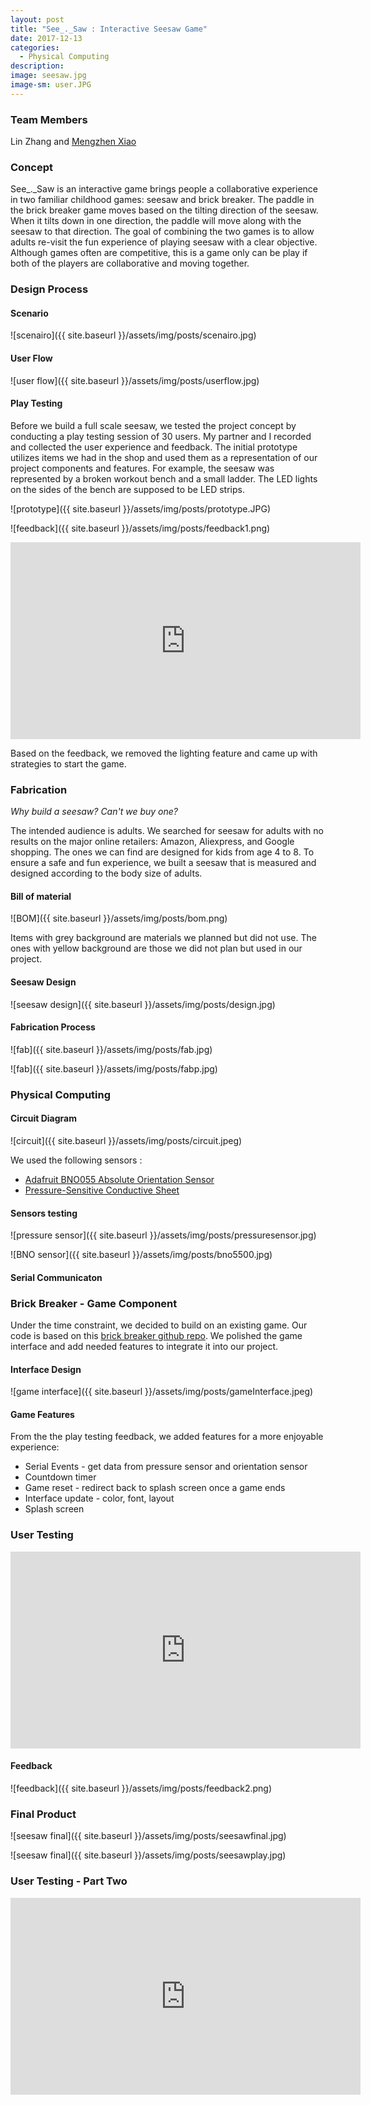 ```yaml
---
layout: post
title: "See_._Saw : Interactive Seesaw Game"
date: 2017-12-13
categories:
  - Physical Computing
description:
image: seesaw.jpg
image-sm: user.JPG
---
```

### Team Members

Lin Zhang and <a href="https://www.mengzhenxiao.com" target="_blank">Mengzhen Xiao</a>


### Concept

See_._Saw is an interactive game brings people a collaborative experience in two familiar childhood games: seesaw and brick breaker. The paddle in the brick breaker game moves based on the tilting direction of the seesaw. When it tilts down in one direction, the paddle will move along with the seesaw to that direction. The goal of combining the two games is to allow adults re-visit the fun experience of playing seesaw with a clear objective. Although games often are competitive, this is a game only can be play if both of the players are collaborative and moving together.


### Design Process

#### Scenario

![scenairo]({{ site.baseurl }}/assets/img/posts/scenairo.jpg)

#### User Flow

![user flow]({{ site.baseurl }}/assets/img/posts/userflow.jpg)

#### Play Testing

Before we build a full scale seesaw, we tested the project concept by conducting a play testing session of 30 users. My partner and I recorded and collected the user experience and feedback. The initial prototype utilizes items we had in the shop and used them as a representation of our project components and features. For example, the seesaw was represented by a broken workout bench and a small ladder. The LED lights on the sides of the bench are supposed to be LED strips.

![prototype]({{ site.baseurl }}/assets/img/posts/prototype.JPG)

![feedback]({{ site.baseurl }}/assets/img/posts/feedback1.png)

<iframe width="560" height="315" src="https://www.youtube.com/embed/JFiLjI0zXUg" frameborder="0" allow="autoplay; encrypted-media" allowfullscreen></iframe>

Based on the feedback, we removed the lighting feature and came up with strategies to start the game.


### Fabrication

*Why build a seesaw? Can't we buy one?*

The intended audience is adults. We searched for seesaw for adults with no results on the major online retailers: Amazon, Aliexpress, and Google shopping. The ones we can find are designed for kids from age 4 to 8. To ensure a safe and fun experience, we built a seesaw that is measured and designed according to the body size of adults.

#### Bill of material

![BOM]({{ site.baseurl }}/assets/img/posts/bom.png)

Items with grey background are materials we planned but did not use. The ones with yellow background are those we did not plan but used in our project.

#### Seesaw Design

![seesaw design]({{ site.baseurl }}/assets/img/posts/design.jpg)

#### Fabrication Process

![fab]({{ site.baseurl }}/assets/img/posts/fab.jpg)

![fab]({{ site.baseurl }}/assets/img/posts/fabp.jpg)


### Physical Computing

#### Circuit Diagram

![circuit]({{ site.baseurl }}/assets/img/posts/circuit.jpeg)

We used the following sensors :

* [Adafruit BNO055 Absolute Orientation Sensor](https://learn.adafruit.com/adafruit-bno055-absolute-orientation-sensor/overview)
* [Pressure-Sensitive Conductive Sheet](https://www.adafruit.com/product/1361)

#### Sensors testing

![pressure sensor]({{ site.baseurl }}/assets/img/posts/pressuresensor.jpg)

![BNO sensor]({{ site.baseurl }}/assets/img/posts/bno5500.jpg)

#### Serial Communicaton

<script src="https://gist.github.com/linzhangcs/623ccec9589cc2475bb674f2a97986b3.js"></script>

### Brick Breaker - Game Component

Under the time constraint, we decided to build on an existing game. Our code is based on this <a href="https://github.com/James-Hynes/Breakout" target="_blank">brick breaker github repo</a>. We polished the game interface and add needed features to integrate it into our project.

#### Interface Design

![game interface]({{ site.baseurl }}/assets/img/posts/gameInterface.jpeg)

#### Game Features
From the the play testing feedback, we added features for a more enjoyable experience:

* Serial Events - get data from pressure sensor and orientation sensor
* Countdown timer
* Game reset - redirect back to splash screen once a game ends
* Interface update - color, font, layout
* Splash screen

### User Testing

<iframe width="560" height="315" src="https://www.youtube.com/embed/1-hPAmv1omY?rel=0" frameborder="0" allow="autoplay; encrypted-media" allowfullscreen></iframe>

#### Feedback

![feedback]({{ site.baseurl }}/assets/img/posts/feedback2.png)

### Final Product

![seesaw final]({{ site.baseurl }}/assets/img/posts/seesawfinal.jpg)

![seesaw final]({{ site.baseurl }}/assets/img/posts/seesawplay.jpg)

### User Testing - Part Two

<iframe width="560" height="315" src="https://www.youtube.com/embed/8IrklmpCEk0?rel=0" frameborder="0" allow="autoplay; encrypted-media" allowfullscreen></iframe>

